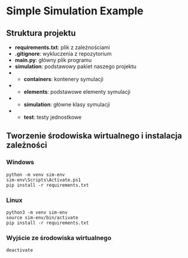 # Simple Simulation Example

## Struktura projektu

- **requirements.txt**: plik z zależnościami
- **.gitignore**: wykluczenia z repozytorium
- **main.py**: główny plik programu
- **simulation**: podstawowy pakiet naszego projektu
- - **containers**: kontenery symulacji
- - **elements**: podstawowe elementy symulacji
- - **simulation**: główne klasy symulacji
- - **test**: testy jednostkowe

## Tworzenie środowiska wirtualnego i instalacja zależności

### Windows

```
python -m venv sim-env
sim-env\Scripts\Activate.ps1
pip install -r requirements.txt
```

### Linux

```
python3 -m venv sim-env
source sim-env/bin/activate
pip install -r requirements.txt
```

### Wyjście ze środowiska wirtualnego

```
deactivate
```

